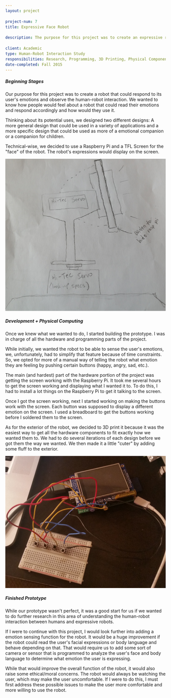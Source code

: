 ```yaml
---
layout: project

project-num: 7
title: Expressive Face Robot

description: The purpose for this project was to create an expressive robot prototype and analyze the human-robot interaction. The Expressive Face Robot is a robot that can display facial emotions. My team and I created a prototype using Raspberry Pi. The exterior of the prototype was 3D-printed.

client: Academic
type: Human-Robot Interaction Study
responsibilities: Research, Programming, 3D Printing, Physical Components
date-completed: Fall 2015
---
```


##### Beginning Stages
Our purpose for this project was to create a robot that could respond to its user's emotions and observe the human-robot interaction. We wanted to know how people would feel about a robot that could read their emotions and respond accordingly and how would they use it. 

Thinking about its potential uses, we designed two different designs: A more general design that could be used in a variety of applications and a more specific design that could be used as more of a emotional companion or a companion for children.

Technical-wise, we decided to use a Raspberry Pi and a TFL Screen for the "face" of the robot. The robot's expressions would display on the screen.

<img src="../assets/images/project-imgs/project6/2015-11-17 10.29.31.jpg" class="indiv-proj-img">

##### Development + Physical Computing
Once we knew what we wanted to do, I started building the prototype. I was in charge of all the hardware and programming parts of the project. 

While initially, we wanted the robot to be able to sense the user's emotions, we, unfortunately, had to simplify that feature because of time constraints. So, we opted for more of a manual way of telling the robot what emotion they are feeling by pushing certain buttons (happy, angry, sad, etc.).

The main (and hardest) part of the hardware portion of the project was getting the screen working with the Raspberry Pi. It took me several hours to get the screen working and displaying what I wanted it to. To do this, I had to install a lot things on the Raspberry Pi to get it talking to the screen. 

Once I got the screen working, next I started working on making the buttons work with the screen. Each button was supposed to display a different emotion on the screen. I used a breadboard to get the buttons working before I soldered them to the screen.

As for the exterior of the robot, we decided to 3D print it because it was the easiest way to get all the hardware components to fit exactly how we wanted them to. We had to do several iterations of each design before we got them the way we wanted. We then made it a little "cuter" by adding some fluff to the exterior.

<img src="../assets/images/project-imgs/project6/circuit1.jpg" class="indiv-proj-img">

##### Finished Prototype
While our prototype wasn't perfect, it was a good start for us if we wanted to do further research in this area of understanding the human-robot interaction between humans and expressive robots.

If I were to continue with this project, I would look further into adding a emotion sensing function for the robot. It would be a huge improvement if the robot could read the user's facial expressions or body language and behave depending on that. That would require us to add some sort of camera or sensor that is programmed to analyze the user's face and body language to determine what emotion the user is expressing. 

While that would improve the overall function of the robot, it would also raise some ethical/moral concerns. The robot would always be watching the user, which may make the user uncomfortable. If I were to do this, I must first address these possible issues to make the user more comfortable and more willing to use the robot. 